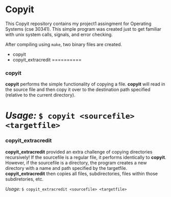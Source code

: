 # Copyit

This Copyit repository contains my project1 assingment for Operating Systems (cse 30341).
This simple program was created just to get familiar with unix system calls, signals, and error checking.

After compiling using `make`, two binary files are created.

- copyit
- copyit_extracredit
==========

### copyit

**copyit** performs the simple functionality of copying a file.
**copyit** will read in the source file and then copy it over to the destination path specified (relative to the current directory). 

*Usage:* `$ copyit <sourcefile> <targetfile>`
======================

### copyit_extracredit

**copyit_extracredit** provided an extra challenge of copying directories recursively!
If the sourcefile is a regular file, it performs identically to **copyit**.
However, if the sourcefile is a directory, the program creates a new directory with a name and path specified by the targetfile. 
**copyit_extracredit** then copies all files, subdirectories, files within those subdiretories, etc.

*Usage:* `$ copyit_extracredit <sourcefile> <targetfile>`
